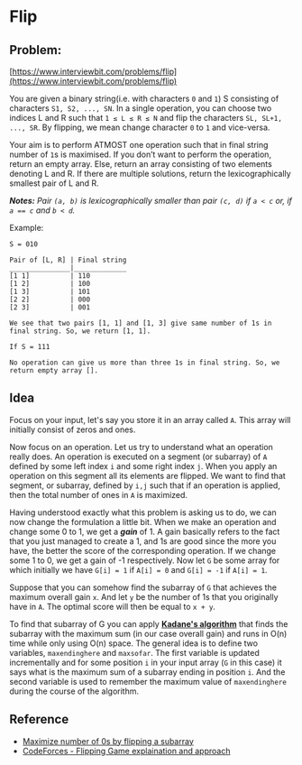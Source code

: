# Flip

## Problem: 
[https://www.interviewbit.com/problems/flip](https://www.interviewbit.com/problems/flip)

You are given a binary string(i.e. with characters `0` and `1`) S consisting of characters `S1, S2, ..., SN`. In a single operation, you can choose two indices L and R such that `1 ≤ L ≤ R ≤ N` and flip the characters `SL, SL+1, ..., SR`. By flipping, we mean change character `0` to `1` and vice-versa.

Your aim is to perform ATMOST one operation such that in final string number of `1`s is maximised. If you don’t want to perform the operation, return an empty array. Else, return an array consisting of two elements denoting L and R. If there are multiple solutions, return the lexicographically smallest pair of L and R.

_**Notes:** Pair `(a, b)` is lexicographically smaller than pair `(c, d)` if `a < c` or, if `a == c` and `b < d`._

Example:

```
S = 010

Pair of [L, R] | Final string
_______________|_____________
[1 1]          | 110
[1 2]          | 100
[1 3]          | 101
[2 2]          | 000
[2 3]          | 001

We see that two pairs [1, 1] and [1, 3] give same number of 1s in final string. So, we return [1, 1].
```
```
If S = 111

No operation can give us more than three 1s in final string. So, we return empty array [].
```

## Idea

Focus on your input, let's say you store it in an array called `A`. This array will initially consist of zeros and ones.

Now focus on an operation. Let us try to understand what an operation really does. An operation is executed on a segment (or subarray) of `A` defined by some left index `i` and some right index `j`. When you apply an operation on this segment all its elements are flipped. We want to find that segment, or subarray, defined by `i,j` such that if an operation is applied, then the total number of ones in `A` is maximized.

Having understood exactly what this problem is asking us to do, we can now change the formulation a little bit. When we make an operation and change some 0 to 1, we get a **_gain_** of 1. A gain basically refers to the fact that you just managed to create a 1, and 1s are good since the more you have, the better the score of the corresponding operation. If we change some 1 to 0, we get a gain of -1 respectively. Now let `G` be some array for which initially we have `G[i] = 1` if `A[i] = 0` and `G[i] = -1` if `A[i] = 1`.

Suppose that you can somehow find the subarray of `G` that achieves the maximum overall gain `x`. And let `y` be the number of 1s that you originally have in `A`. The optimal score will then be equal to `x + y`.

To find that subarray of G you can apply [**Kadane's algorithm**](https://en.wikipedia.org/wiki/Maximum_subarray_problem) that finds the subarray with the maximum sum (in our case overall gain) and runs in O(n) time while only using O(n) space. The general idea is to define two variables, `maxendinghere` and `maxsofar`. The first variable is updated incrementally and for some position `i` in your input array (`G` in this case) it says what is the maximum sum of a subarray ending in position `i`. And the second variable is used to remember the maximum value of `maxendinghere` during the course of the algorithm.

## Reference

* [Maximize number of 0s by flipping a subarray](https://www.geeksforgeeks.org/maximize-number-0s-flipping-subarray)
* [CodeForces - Flipping Game explaination and approach](https://codeforces.com/blog/entry/23287?#comment-277027)
